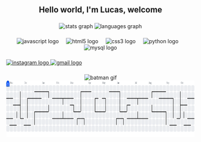 <h2 align="center">Hello world, I'm Lucas, welcome</h2>

###

<div align="center">
  <img src="https://github-readme-stats.vercel.app/api?username=nekashiii&hide_title=false&hide_rank=false&show_icons=true&include_all_commits=true&count_private=true&disable_animations=false&theme=dracula&locale=en&hide_border=true" height="150" alt="stats graph" />
  <img src="https://github-readme-stats.vercel.app/api/top-langs?username=nekashiii&locale=en&hide_title=false&layout=compact&card_width=320&langs_count=5&theme=dracula&hide_border=true&cache_seconds=86400" height="150" alt="languages graph" />
</div>

###

<div align="center">
  <img src="https://cdn.jsdelivr.net/gh/devicons/devicon/icons/javascript/javascript-original.svg" height="30" alt="javascript logo" />
  <img width="12" />
  <img src="https://cdn.jsdelivr.net/gh/devicons/devicon/icons/html5/html5-original.svg" height="30" alt="html5 logo" />
  <img width="12" />
  <img src="https://cdn.jsdelivr.net/gh/devicons/devicon/icons/css3/css3-original.svg" height="30" alt="css3 logo" />
  <img width="12" />
  <img src="https://cdn.jsdelivr.net/gh/devicons/devicon/icons/python/python-original.svg" height="30" alt="python logo" />
  <img width="12" />
  <img src="https://cdn.jsdelivr.net/gh/devicons/devicon/icons/mysql/mysql-original.svg" height="30" alt="mysql logo" />
</div>

###

<div align="left">
  <a href="https://www.instagram.com/forwhatlucas_?igsh=YTE4YzVsZnRiNXY%3D&utm_source=qr" target="_blank">
    <img src="https://img.shields.io/static/v1?message=Instagram&logo=instagram&label=&color=E4405F&logoColor=white&labelColor=&style=for-the-badge" height="35" alt="instagram logo" />
  </a>
  <a href="mailto:lucashenriquexyz2@gmail.com" target="_blank">
    <img src="https://img.shields.io/static/v1?message=Gmail&logo=gmail&label=&color=EA4335&logoColor=white&labelColor=&style=for-the-badge" height="35" alt="gmail logo" />
  </a>
</div>

###

<div align="center">
  <img src="https://pa1.aminoapps.com/6495/e2f069acd12ec85e306a9b843aa617f30f58ab22_hq.gif" height="150" alt="batman gif" />
  <picture>
    <source media="(prefers-color-scheme: dark)" srcset="https://raw.githubusercontent.com/nekashiii/nekashiii/output/pacman-contribution-graph-dark.svg">
    <source media="(prefers-color-scheme: light)" srcset="https://raw.githubusercontent.com/nekashiii/nekashiii/output/pacman-contribution-graph.svg">
    <img alt="pacman contribution graph" src="https://raw.githubusercontent.com/nekashiii/nekashiii/output/pacman-contribution-graph.svg" height="150" />
  </picture>
</div>
